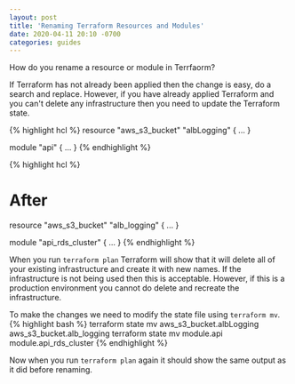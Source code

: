 ```yaml
---
layout: post
title: 'Renaming Terraform Resources and Modules'
date: 2020-04-11 20:10 -0700
categories: guides
---
```

How do you rename a resource or module in Terrfaorm?

If Terraform has not already been applied then the change is easy, do a search and replace. However, if you have already applied Terraform and you can't delete any infrastructure then you need to update the Terraform state.

{% highlight hcl %}
resource "aws_s3_bucket" "albLogging" {
  ...
}

module "api" {
  ...
}
{% endhighlight %}

{% highlight hcl %}
# After
resource "aws_s3_bucket" "alb_logging" {
  ...
}

module "api_rds_cluster" {
  ...
}
{% endhighlight %}

When you run `terraform plan` Terraform will show that it will delete all of your existing infrastructure and create it with new names. If the infrastructure is not being used then this is acceptable. However, if this is a production environment you cannot do delete and recreate the infrastructure.

To make the changes we need to modify the state file using `terraform mv`.
{% highlight bash %}
terraform state mv aws_s3_bucket.albLogging aws_s3_bucket.alb_logging
terraform state mv module.api module.api_rds_cluster
{% endhighlight %}

Now when you run `terraform plan` again it should show the same output as it did before renaming.
